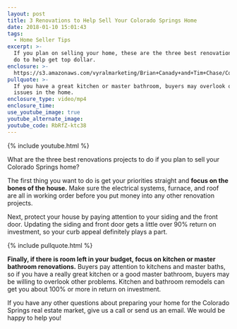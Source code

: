 ```yaml
---
layout: post
title: 3 Renovations to Help Sell Your Colorado Springs Home
date: 2018-01-10 15:01:43
tags:
  - Home Seller Tips
excerpt: >-
  If you plan on selling your home, these are the three best renovations you can
  do to help get top dollar.
enclosure: >-
  https://s3.amazonaws.com/vyralmarketing/Brian+Canady+and+Tim+Chase/Colorado+Springs+Real+Estate+3+Best+Projects+for+Selling+Captioned.mp4
pullquote: >-
  If you have a great kitchen or master bathroom, buyers may overlook other
  issues in the home.
enclosure_type: video/mp4
enclosure_time:
use_youtube_image: true
youtube_alternate_image:
youtube_code: RbRfZ-ktc38
---
```



{% include youtube.html %}

What are the three best renovations projects to do if you plan to sell your Colorado Springs home?&nbsp;

The first thing you want to do is get your priorities straight and **focus on the bones of the house.** Make sure the electrical systems, furnace, and roof are all in working order before you put money into any other renovation projects.&nbsp;

Next, protect your house by paying attention to your siding and the front door. Updating the siding and front door gets a little over 90% return on investment, so your curb appeal definitely plays a part.&nbsp;

{% include pullquote.html %}

**Finally, if there is room left in your budget, focus on kitchen or master bathroom renovations.** Buyers pay attention to kitchens and master baths, so if you have a really great kitchen or a good master bathroom, buyers may be willing to overlook other problems. Kitchen and bathroom remodels can get you about 100% or more in return on investment.&nbsp;

If you have any other questions about preparing your home for the Colorado Springs real estate market, give us a call or send us an email. We would be happy to help you!